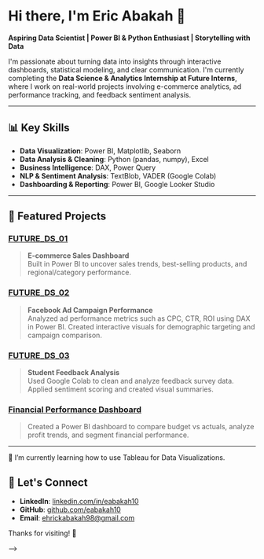 # Hi there, I'm Eric Abakah 👋

**Aspiring Data Scientist | Power BI & Python Enthusiast | Storytelling with Data**

I'm passionate about turning data into insights through interactive dashboards, statistical modeling, and clear communication. I'm currently completing the **Data Science & Analytics Internship at Future Interns**, where I work on real-world projects involving e-commerce analytics, ad performance tracking, and feedback sentiment analysis.

---

## 📊 Key Skills
- **Data Visualization**: Power BI, Matplotlib, Seaborn
- **Data Analysis & Cleaning**: Python (pandas, numpy), Excel
- **Business Intelligence**: DAX, Power Query
- **NLP & Sentiment Analysis**: TextBlob, VADER (Google Colab)
- **Dashboarding & Reporting**: Power BI, Google Looker Studio

---

## 🔹 Featured Projects

### [FUTURE_DS_01](https://github.com/eabakah10/FUTURE_DS_01)
> **E-commerce Sales Dashboard**  
> Built in Power BI to uncover sales trends, best-selling products, and regional/category performance. 

### [FUTURE_DS_02](https://github.com/eabakah10/FUTURE_DS_02)
> **Facebook Ad Campaign Performance**  
> Analyzed ad performance metrics such as CPC, CTR, ROI using DAX in Power BI. Created interactive visuals for demographic targeting and campaign comparison.

### [FUTURE_DS_03](https://github.com/eabakah10/FUTURE_DS_03)
> **Student Feedback Analysis**  
> Used Google Colab to clean and analyze feedback survey data. Applied sentiment scoring and created visual summaries.

### [Financial Performance Dashboard](https://github.com/eabakah10/Financial_Performance_Powerbi_Dashboard)
> Created a Power BI dashboard to compare budget vs actuals, analyze profit trends, and segment financial performance.

---

🌱 I’m currently learning how to use Tableau for Data Visualizations.

## 📢 Let's Connect
- **LinkedIn**: [linkedin.com/in/eabakah10](https://www.linkedin.com/in/eric-abakah-11a6361a7)
- **GitHub**: [github.com/eabakah10](https://github.com/eabakah10)
- **Email**: ehrickabakah98@gmail.com

Thanks for visiting! 🚀


-->
